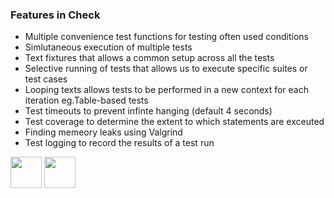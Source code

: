 ### Features in Check
- Multiple convenience test functions for testing often used conditions
- Simlutaneous execution of multiple tests
- Text fixtures that allows a common setup across all the tests
- Selective running of tests that allows us to execute specific suites or test cases
- Looping texts allows tests to be performed in a new context for each iteration eg.Table-based tests
- Test timeouts to prevent infinte hanging (default 4 seconds)
- Test coverage to determine the extent to which statements are exceuted
- Finding memeory leaks using Valgrind
- Test logging to record the results of a test run


[<img src="https://cloud.githubusercontent.com/assets/14101008/10718970/e8253ecc-7b43-11e5-8fcb-af3acab64686.png" width="50" height="50"></img>](https://github.com/hariniiyer/CSCI-5828_Presentation2_Testing-Frameworks/blob/master/CheckIntro.md)
[<img src="https://cloud.githubusercontent.com/assets/14101008/10718969/e5b6db32-7b43-11e5-886a-b848ca79f105.png" width="50" height="50"></img>](https://github.com/hariniiyer/CSCI-5828_Presentation2_Testing-Frameworks/blob/master/CheckSyntax.md)
